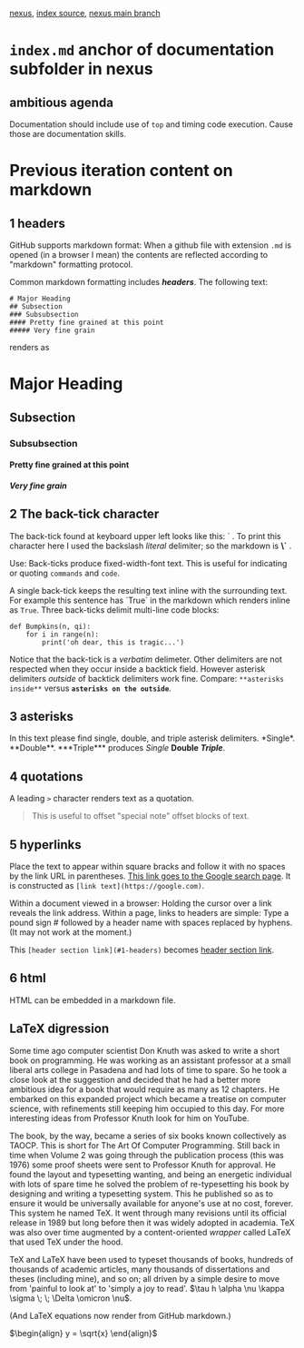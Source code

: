 [nexus](https://robfatland.github.io/nexus), [index source](https://github.com/robfatland/nexus/blob/gh-pages/index.md), 
[nexus main branch](https://github.com/robfatland/nexus/tree/main)


# `index.md` anchor of documentation subfolder in nexus

## ambitious agenda


Documentation should include use of `top` and timing code execution. Cause those are documentation skills.



# Previous iteration content on markdown


## 1 headers


GitHub supports markdown format: When a github file with extension `.md` is opened 
(in a browser I mean) the contents are reflected according to "markdown" formatting protocol.


Common markdown formatting includes ***headers***. The following text:

```
# Major Heading
## Subsection
### Subsubsection
#### Pretty fine grained at this point
##### Very fine grain
```

renders as

# Major Heading
## Subsection
### Subsubsection
#### Pretty fine grained at this point
##### Very fine grain



## 2 The back-tick character 


The back-tick found at keyboard upper left looks like this: \` .
To print this character here I used the backslash *literal* delimiter; so the markdown is **\\\`**  . 


Use: Back-ticks produce fixed-width-font text. This is useful for indicating or quoting `commands` and 
`code`. 


A single back-tick keeps the resulting text inline with the surrounding text. For example this sentence has \`True\` in the markdown which renders inline as `True`. 
Three back-ticks delimit multi-line code blocks:


```
def Bumpkins(n, qi):
    for i in range(n):
        print('oh dear, this is tragic...')
```

Notice that the back-tick is a *verbatim* delimeter. Other delimiters are not respected when they occur 
inside a backtick field. However asterisk delimiters *outside* of backtick delimiters work fine. Compare:
`**asterisks inside**` versus **`asterisks on the outside`**. 


## 3 asterisks


In this text please find single, double, and triple asterisk delimiters. 
\*Single\*. \*\*Double\*\*. \*\*\*Triple\*\*\* produces *Single* **Double** ***Triple***. 


## 4 quotations


A leading `>` character renders text as a quotation. 


> This is useful to offset "special note" offset blocks of text. 


## 5 hyperlinks 


Place the text to appear within square bracks and follow it with no spaces by the link URL 
in parentheses. [This link goes to the Google search page](https://google.com). It
is constructed as `[link text](https://google.com)`. 


Within a document viewed in a browser: Holding the cursor over a link reveals the link address.
Within a page, links to headers are simple: Type a pound sign \# followed by
a header name with spaces replaced by hyphens. (It may not work at the moment.)


This `[header section link](#1-headers)` becomes [header section link](#1-headers).



## 6 html


HTML can be embedded in a markdown file.


## LaTeX digression


Some time ago computer scientist Don Knuth was asked to write a short book on programming. 
He was working as an assistant professor at a small liberal arts college in Pasadena and 
had lots of time to spare. So he took a close look at the suggestion and decided that he had 
a better more ambitious idea for a book that would require as many as 12 chapters. He 
embarked on this expanded project which became a treatise on computer science, with refinements
still keeping him occupied to this day. For more interesting ideas from Professor Knuth 
look for him on YouTube. 


The book, by the way, became a series of six books known collectively as TAOCP. This is short 
for The Art Of Computer Programming. Still back in time when Volume 2 was going through 
the publication process (this was 1976) some proof sheets were sent to Professor Knuth for 
approval. He found the layout and typesetting wanting, and being an energetic individual 
with lots of spare time he solved the problem of re-typesetting his book by designing and 
writing a typesetting system. This he published so as to ensure it would be universally available 
for anyone's use at no cost, forever. This system he named TeX. It went through
many revisions until its official release in 1989 but long before then it was widely adopted
in academia. TeX was also over time augmented by a content-oriented *wrapper* called LaTeX 
that used TeX under the hood.


TeX and LaTeX have been used to typeset thousands of books, hundreds of thousands
of academic articles, many thousands of dissertations and theses (including mine), 
and so on; all driven by a simple desire to move from 'painful to look at' to 
'simply a joy to read'. $\tau h \alpha \nu \kappa \sigma \; \; \Delta \omicron \nu$.



(And LaTeX equations now render from GitHub markdown.)


$\begin{align}
y = \sqrt{x}
\end{align}$


